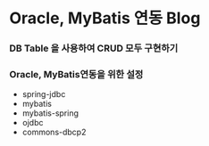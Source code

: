 # Oracle, MyBatis 연동 Blog
### DB Table 을 사용하여 CRUD 모두 구현하기

### Oracle, MyBatis연동을 위한  설정
* spring-jdbc
* mybatis
* mybatis-spring
* ojdbc
* commons-dbcp2